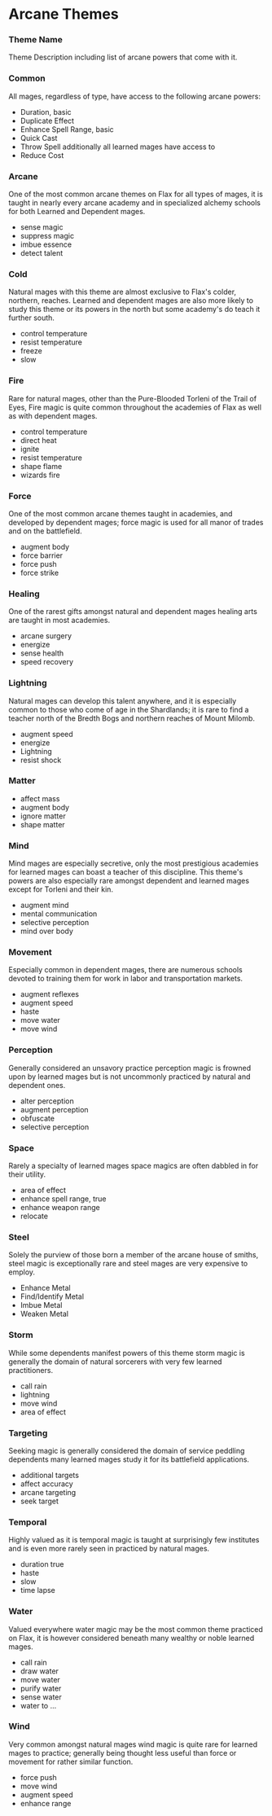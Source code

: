 # Arcane Themes

### Theme Name
Theme Description including list of arcane powers that come with it.

### Common
All mages, regardless of type, have access to the following arcane powers:
* Duration, basic
* Duplicate Effect
* Enhance Spell Range, basic
* Quick Cast
* Throw Spell
additionally all learned mages have access to
* Reduce Cost
### Arcane
One of the most common arcane themes on Flax for all types of mages, it is taught in nearly every arcane academy and in specialized alchemy schools for both Learned and Dependent mages.
* sense magic
* suppress magic
* imbue essence
* detect talent
### Cold  
Natural mages with this theme are almost exclusive to Flax's colder, northern, reaches. Learned and dependent mages are also more likely to study this theme or its powers in the north but some academy's do teach it further south.
* control temperature
* resist temperature
* freeze
* slow
### Fire
Rare for natural mages, other than the Pure-Blooded Torleni of the Trail of Eyes, Fire magic is quite common throughout the academies of Flax as well as with dependent mages.
* control temperature
* direct heat
* ignite
* resist temperature
* shape flame
* wizards fire
### Force
One of the most common arcane themes taught in academies, and developed by dependent mages; force magic is used for all manor of trades and on the battlefield.
* augment body
* force barrier
* force push
* force strike
### Healing
One of the rarest gifts amongst natural and dependent mages healing arts are taught in most academies.
* arcane surgery
* energize
* sense health
* speed recovery
### Lightning
Natural mages can develop this talent anywhere, and it is especially common to those who come of age in the Shardlands; it is rare to find a teacher north of the Bredth Bogs and northern reaches of Mount Milomb.
* augment speed
* energize
* Lightning
* resist shock
### Matter
* affect mass
* augment body
* ignore matter
* shape matter
### Mind
Mind mages are especially secretive, only the most prestigious academies for learned mages can boast a teacher of this discipline. This theme's powers are also especially rare amongst dependent and learned mages except for Torleni and their kin.
* augment mind
* mental communication
* selective perception
* mind over body
### Movement
Especially common in dependent mages, there are numerous schools devoted to training them for work in labor and transportation markets.
* augment reflexes
* augment speed
* haste
* move water
* move wind
### Perception
Generally considered an unsavory practice perception magic is frowned upon by learned mages but is not uncommonly practiced by natural and dependent ones.
* alter perception
* augment perception
* obfuscate
* selective perception
### Space
Rarely a specialty of learned mages space magics are often dabbled in for their utility.
* area of effect
* enhance spell range, true
* enhance weapon range
* relocate
### Steel
Solely the purview of those born a member of the arcane house of smiths, steel magic is exceptionally rare and steel mages are very expensive to employ.
* Enhance Metal
* Find/Identify Metal
* Imbue Metal
* Weaken Metal
### Storm
While some dependents manifest powers of this theme storm magic is generally the domain of natural sorcerers with very few learned practitioners.
* call rain
* lightning
* move wind
* area of effect
### Targeting
Seeking magic is generally considered the domain of service peddling dependents many learned mages study it for its battlefield applications.
* additional targets
* affect accuracy
* arcane targeting
* seek target
### Temporal
Highly valued as it is temporal magic is taught at surprisingly few institutes and is even more rarely seen in practiced by natural mages.
* duration true
* haste
* slow
* time lapse
### Water
Valued everywhere water magic may be the most common theme practiced on Flax, it is however considered beneath many wealthy or noble learned mages.
* call rain
* draw water
* move water
* purify water
* sense water
* water to ...
### Wind
Very common amongst natural mages wind magic is quite rare for learned mages to practice; generally being thought less useful than force or movement for rather similar function.
* force push
* move wind
* augment speed
* enhance range

